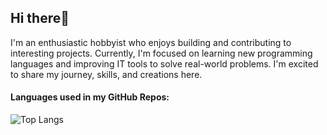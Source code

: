 ## Hi there👋
I'm an enthusiastic hobbyist who enjoys building and contributing to interesting projects. Currently, I'm focused on learning new programming languages and improving IT tools to solve real-world problems. I'm excited to share my journey, skills, and creations here.

#### Languages used in my GitHub Repos:

![Top Langs](https://github-readme-stats.vercel.app/api/top-langs/?username=thefrostseeker&layout=compact&theme=dark&cache_seconds=3600&langs_count=20&hide_title=true)

